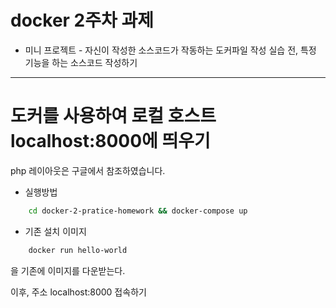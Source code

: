 # docker 2주차 과제
- 미니 프로젝트 - 자신이 작성한 소스코드가 작동하는 도커파일 작성 실습 전, 특정 기능을 하는 소스코드 작성하기 
-----
# 도커를 사용하여 로컬 호스트 localhost:8000에 띄우기
php 레이아웃은 구글에서 참조하였습니다.

- 실행방법

```Bash
    cd docker-2-pratice-homework && docker-compose up
```  
- 기존 설치 이미지
```Bash
    docker run hello-world
```
을 기존에 이미지를 다운받는다.

이후, 주소 
localhost:8000 접속하기